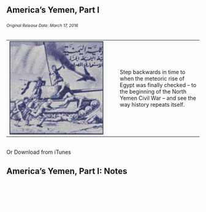<section>
    <div style="text-align:left">
    <h2>America’s Yemen, Part I</h2>
    <i style="font-size:75%">Original Release Date: March 17, 2016</i>
    </div>
    <br>
    <table>
        <td style="width:275px"><img src="slides/images/episode2.png" style="vertical-align:top"></td>
        <td style="vertical-align:middle">Step backwards in time to when the meteoric rise of Egypt was finally checked – to the beginning of the North Yemen Civil War – and see the way history repeats itself.
    </td>
    </table>
    <br>
    Or <a>Download from iTunes</a>
</section>

<section data-background="slides/images/notesbackground.png">
    <div style="text-align:left">
    <h2>America’s Yemen, Part I: Notes</h2>
    <span style="font-size:75%; color:white">
        <ul>
            <li>[Citation]</li>
            <li>[Citation]</li>
            <li>[Citation]</li>
            <li>[Citation]</li>
            <li>[Citation]</li>
    </spam>
    </div>
    <br>
</section>